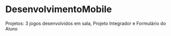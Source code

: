 # DesenvolvimentoMobile
Projetos: 3 jogos desenvolvidos em sala, Projeto Integrador e Formulário do Aluno
